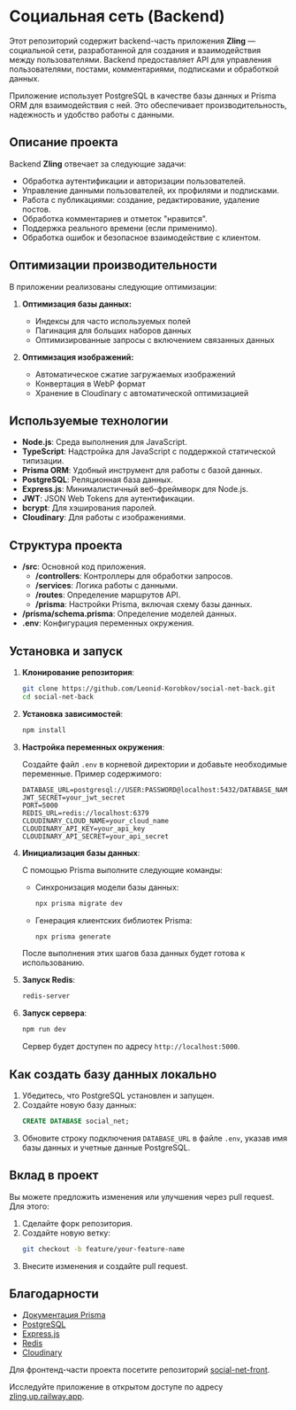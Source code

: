 # Социальная сеть (Backend)

Этот репозиторий содержит backend-часть приложения **Zling** — социальной сети, разработанной для создания и взаимодействия между пользователями. Backend предоставляет API для управления пользователями, постами, комментариями, подписками и обработкой данных.

Приложение использует PostgreSQL в качестве базы данных и Prisma ORM для взаимодействия с ней. Это обеспечивает производительность, надежность и удобство работы с данными.

## Описание проекта

Backend **Zling** отвечает за следующие задачи:

- Обработка аутентификации и авторизации пользователей.
- Управление данными пользователей, их профилями и подписками.
- Работа с публикациями: создание, редактирование, удаление постов.
- Обработка комментариев и отметок "нравится".
- Поддержка реального времени (если применимо).
- Обработка ошибок и безопасное взаимодействие с клиентом.

## Оптимизации производительности

В приложении реализованы следующие оптимизации:

1. **Оптимизация базы данных:**

   - Индексы для часто используемых полей
   - Пагинация для больших наборов данных
   - Оптимизированные запросы с включением связанных данных

2. **Оптимизация изображений:**
   - Автоматическое сжатие загружаемых изображений
   - Конвертация в WebP формат
   - Хранение в Cloudinary с автоматической оптимизацией

## Используемые технологии

- **Node.js**: Среда выполнения для JavaScript.
- **TypeScript**: Надстройка для JavaScript с поддержкой статической типизации.
- **Prisma ORM**: Удобный инструмент для работы с базой данных.
- **PostgreSQL**: Реляционная база данных.
- **Express.js**: Минималистичный веб-фреймворк для Node.js.
- **JWT**: JSON Web Tokens для аутентификации.
- **bcrypt**: Для хэширования паролей.
- **Cloudinary**: Для работы с изображениями.

## Структура проекта

- **/src**: Основной код приложения.
  - **/controllers**: Контроллеры для обработки запросов.
  - **/services**: Логика работы с данными.
  - **/routes**: Определение маршрутов API.
  - **/prisma**: Настройки Prisma, включая схему базы данных.
- **/prisma/schema.prisma**: Определение моделей данных.
- **.env**: Конфигурация переменных окружения.

## Установка и запуск

1. **Клонирование репозитория**:

   ```bash
   git clone https://github.com/Leonid-Korobkov/social-net-back.git
   cd social-net-back
   ```

2. **Установка зависимостей**:

   ```bash
   npm install
   ```

3. **Настройка переменных окружения**:

   Создайте файл `.env` в корневой директории и добавьте необходимые переменные. Пример содержимого:

   ```env
   DATABASE_URL=postgresql://USER:PASSWORD@localhost:5432/DATABASE_NAME
   JWT_SECRET=your_jwt_secret
   PORT=5000
   REDIS_URL=redis://localhost:6379
   CLOUDINARY_CLOUD_NAME=your_cloud_name
   CLOUDINARY_API_KEY=your_api_key
   CLOUDINARY_API_SECRET=your_api_secret
   ```

4. **Инициализация базы данных**:

   С помощью Prisma выполните следующие команды:

   - Синхронизация модели базы данных:

     ```bash
     npx prisma migrate dev
     ```

   - Генерация клиентских библиотек Prisma:
     ```bash
     npx prisma generate
     ```

   После выполнения этих шагов база данных будет готова к использованию.

5. **Запуск Redis**:

   ```bash
   redis-server
   ```

6. **Запуск сервера**:

   ```bash
   npm run dev
   ```

   Сервер будет доступен по адресу `http://localhost:5000`.

## Как создать базу данных локально

1. Убедитесь, что PostgreSQL установлен и запущен.
2. Создайте новую базу данных:
   ```sql
   CREATE DATABASE social_net;
   ```
3. Обновите строку подключения `DATABASE_URL` в файле `.env`, указав имя базы данных и учетные данные PostgreSQL.

## Вклад в проект

Вы можете предложить изменения или улучшения через pull request. Для этого:

1. Сделайте форк репозитория.
2. Создайте новую ветку:
   ```bash
   git checkout -b feature/your-feature-name
   ```
3. Внесите изменения и создайте pull request.

## Благодарности

- [Документация Prisma](https://www.prisma.io/docs/)
- [PostgreSQL](https://www.postgresql.org/)
- [Express.js](https://expressjs.com/)
- [Redis](https://redis.io/)
- [Cloudinary](https://cloudinary.com/)

Для фронтенд-части проекта посетите репозиторий [social-net-front](https://github.com/Leonid-Korobkov/social-net-front).

Исследуйте приложение в открытом доступе по адресу [zling.up.railway.app](https://zling.up.railway.app/).
